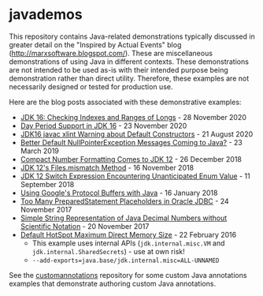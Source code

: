# javademos
This repository contains Java-related demonstrations typically discussed in greater detail on the "Inspired by Actual Events" blog (http://marxsoftware.blogspot.com/). These are miscellaneous demonstrations of using Java in different contexts. These demonstrations are not intended to be used as-is with their intended purpose being demonstration rather than direct utility. Therefore, these examples are not necessarily designed or tested for production use.

Here are the blog posts associated with these demonstrative examples:

* [JDK 16: Checking Indexes and Ranges of Longs](http://marxsoftware.blogspot.com/2020/11/jdk16-check-long-indexes-ranges.html) - 28 November 2020
* [Day Period Support in JDK 16](http://marxsoftware.blogspot.com/2020/11/day-period-support-in-jdk-16.html) - 23 November 2020
* [JDK16 javac xlint Warning about Default Constructors](http://marxsoftware.blogspot.com/2020/08/jdk16-javac-xlint-warning-default-constructors.html) - 21 August 2020
* [Better Default NullPointerException Messages Coming to Java?](https://marxsoftware.blogspot.com/2019/03/better-nullpointerexception-message.html) - 23 March 2019
* [Compact Number Formatting Comes to JDK 12](https://marxsoftware.blogspot.com/2018/12/jdk12-compact-number-formatting.html) - 26 December 2018
* [JDK 12's Files.mismatch Method](https://marxsoftware.blogspot.com/2018/11/jdk-12s-filesmismatch-method.html) - 16 November 2018
* [JDK 12 Switch Expression Encountering Unanticipated Enum Value](http://marxsoftware.blogspot.com/2018/09/jdk-12-switch-expression-enum.html) - 11 September 2018
* [Using Google's Protocol Buffers with Java](http://marxsoftware.blogspot.com/2018/01/protocol-buffers-java.html) - 16 January 2018
* [Too Many PreparedStatement Placeholders in Oracle JDBC](http://marxsoftware.blogspot.com/2017/11/too-many-placeholders-ora-01745.html) - 24 November 2017
* [Simple String Representation of Java Decimal Numbers without Scientific Notation](http://marxsoftware.blogspot.com/2017/11/java-decimals-strings.html) - 20 November 2017
* [Default HotSpot Maximum Direct Memory Size](http://marxsoftware.blogspot.com/2016/02/hotspot-maximum-direct-memory-size.html) - 22 February 2016
  * This example uses internal APIs (`jdk.internal.misc.VM` and `jdk.internal.SharedSecrets`) - use at own risk!
  * `--add-exports=java.base/jdk.internal.misc=ALL-UNNAMED`

See the [customannotations](https://github.com/dustinmarx/customannotations) repository for some custom Java annotations examples that demonstrate authoring custom Java annotations.
